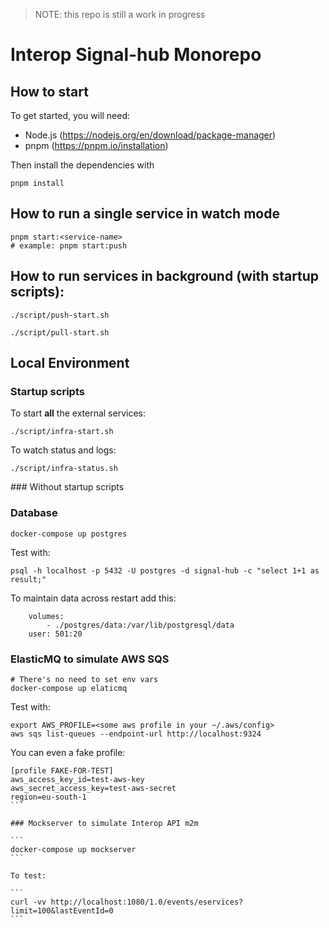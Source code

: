 > NOTE: this repo is still a work in progress

# Interop Signal-hub Monorepo

## How to start

To get started, you will need:

- Node.js (https://nodejs.org/en/download/package-manager)
- pnpm (https://pnpm.io/installation)

Then install the dependencies with

```
pnpm install
```

## How to run a single service in watch mode

```
pnpm start:<service-name>
# example: pnpm start:push
```

## How to run services in background (with startup scripts):

```
./script/push-start.sh
```

```
./script/pull-start.sh
```

## Local Environment

### Startup scripts

To start __all__ the external services: 
```
./script/infra-start.sh
```

To watch status and logs:
```
./script/infra-status.sh
```

### Without startup scripts

### Database

```
docker-compose up postgres
```

Test with: 
```
psql -h localhost -p 5432 -U postgres -d signal-hub -c "select 1+1 as result;"
```

To maintain data across restart add this:

```
    volumes:
        - ./postgres/data:/var/lib/postgresql/data
    user: 501:20
```

### ElasticMQ to simulate AWS SQS

```
# There's no need to set env vars
docker-compose up elaticmq
```

Test with:

```
export AWS_PROFILE=<some aws profile in your ~/.aws/config>
aws sqs list-queues --endpoint-url http://localhost:9324
```
You can even a fake profile:
````
[profile FAKE-FOR-TEST]
aws_access_key_id=test-aws-key
aws_secret_access_key=test-aws-secret
region=eu-south-1
```

### Mockserver to simulate Interop API m2m

```
docker-compose up mockserver
```

To test:

```
curl -vv http://localhost:1080/1.0/events/eservices?limit=100&lastEventId=0
```
